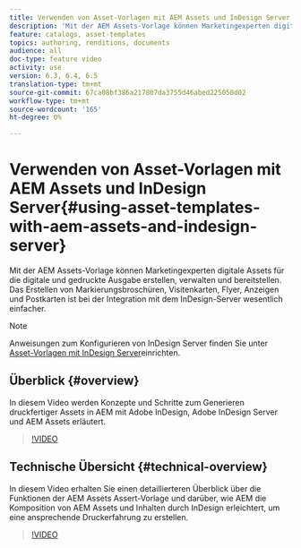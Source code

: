 ```yaml
---
title: Verwenden von Asset-Vorlagen mit AEM Assets und InDesign Server
description: 'Mit der AEM Assets-Vorlage können Marketingexperten digitale Assets für die digitale und gedruckte Ausgabe erstellen, verwalten und bereitstellen. Das Erstellen von Markierungsbroschüren, Visitenkarten, Flyer, Anzeigen und Postkarten ist bei der Integration mit dem InDesign-Server wesentlich einfacher. '
feature: catalogs, asset-templates
topics: authoring, renditions, documents
audience: all
doc-type: feature video
activity: use
version: 6.3, 6.4, 6.5
translation-type: tm+mt
source-git-commit: 67ca08bf386a217807da3755d46abed225050d02
workflow-type: tm+mt
source-wordcount: '165'
ht-degree: 0%

---
```



# Verwenden von Asset-Vorlagen mit AEM Assets und InDesign Server{#using-asset-templates-with-aem-assets-and-indesign-server}

Mit der AEM Assets-Vorlage können Marketingexperten digitale Assets für die digitale und gedruckte Ausgabe erstellen, verwalten und bereitstellen. Das Erstellen von Markierungsbroschüren, Visitenkarten, Flyer, Anzeigen und Postkarten ist bei der Integration mit dem InDesign-Server wesentlich einfacher.

>[!NOTE]
>
>Anweisungen zum Konfigurieren von InDesign Server finden Sie unter [Asset-Vorlagen mit InDesign Server](asset-templates-technical-video-setup.md)einrichten.

## Überblick {#overview}

In diesem Video werden Konzepte und Schritte zum Generieren druckfertiger Assets in AEM mit Adobe InDesign, Adobe InDesign Server und AEM Assets erläutert.

>[!VIDEO](https://video.tv.adobe.com/v/25170?quality=12&learn=on)

## Technische Übersicht {#technical-overview}

In diesem Video erhalten Sie einen detaillierteren Überblick über die Funktionen der AEM Assets Assert-Vorlage und darüber, wie AEM die Komposition von AEM Assets und Inhalten durch InDesign erleichtert, um eine ansprechende Druckerfahrung zu erstellen.

>[!VIDEO](https://video.tv.adobe.com/v/17071/?quality=9&learn=on)